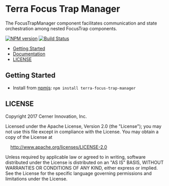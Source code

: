 # Terra Focus Trap Manager

The FocusTrapManager component facilitates communication and state orchestration among nested FocusTrap components.

[![NPM version](https://badgen.net/npm/v/terra-focus-trap-manager)](https://www.npmjs.org/package/terra-focus-trap-manager)
[![Build Status](https://badgen.net/travis/cerner/terra-framework)](https://travis-ci.org/cerner/terra-framework)

- [Getting Started](#getting-started)
- [Documentation](https://github.com/cerner/terra-framework/tree/master/packages/terra-focus-trap-manager/docs)
- [LICENSE](#license)

## Getting Started

- Install from [npmjs](https://www.npmjs.com): `npm install terra-focus-trap-manager`

## LICENSE

Copyright 2017 Cerner Innovation, Inc.

Licensed under the Apache License, Version 2.0 (the "License"); you may not use this file except in compliance with the License. You may obtain a copy of the License at

&nbsp;&nbsp;&nbsp;&nbsp;http://www.apache.org/licenses/LICENSE-2.0

Unless required by applicable law or agreed to in writing, software distributed under the License is distributed on an "AS IS" BASIS, WITHOUT WARRANTIES OR CONDITIONS OF ANY KIND, either express or implied. See the License for the specific language governing permissions and limitations under the License.
